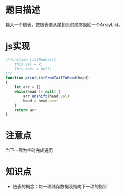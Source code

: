 # 题目描述

输入一个链表，按链表值从尾到头的顺序返回一个ArrayList。

# js实现
``` js
/*function ListNode(x){
    this.val = x;
    this.next = null;
}*/
function printListFromTailToHead(head)
{
    let arr = []
    while(head != null) {
        arr.unshift(head.val)
        head = head.next
    }
    return arr
}
```
# 注意点
当下一项为空时完成遍历

# 知识点
- 链表的概念：每一项储存数据及指向下一项的指针
